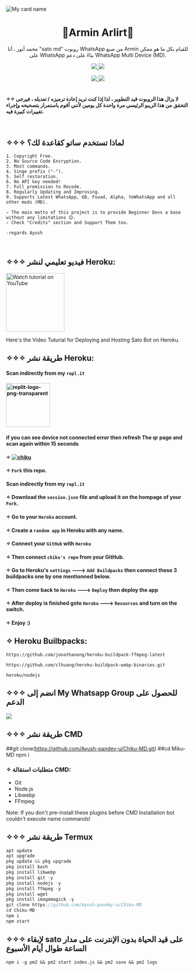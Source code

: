 
![My card name](https://cardivo.vercel.app/api?name=🔱Arimn_Arlirt🔱&description=هاي%20مرحبا%20بك%20في%20بوتي🔱🔱%20&image=https://avatars.githubusercontent.com/u/90826638?v=4&s=10?v=4&backgroundColor=%23ecf0f1&instagram=Armin&github=Ctyuctxg&twitter=&armin_00=leaf&colorPattern=%23eaeaea)
<ig src="https://github.com/souvikguria98/souvikguria98/blob/master/Hi.gif" width="25"></h2>
<ig align="center" alt="GF" src="(https://raw.githubusercontent.com/devSouvik/devSouvik/master/gif3.gif" width="500"/>





</p>
<h1 align="center">🔱Armin Arlirt🔱
</h1>
<p align="center"> محمد أنور ، أنا "sato md" روبوت WhatsApp من صنع Armin للقيام بكل ما هو ممكن على WhatsApp بناءً على دعم WhatsApp Multi Device (MD).

<p align="center">
  <a href="https://github.com/Ayush-pandey-u/Chiku-MD/fork">
    <img src="https://img.shields.io/github/forks/FantoX001/Miku-MD?label=Fork&style=social">
    
    
  <a href="https://github.com/Ayush-pandey-u/Chiku-MD">
    <img src="https://img.shields.io/github/stars/FantoX001/Miku-MD?style=social">
  </a>

<p align="center">
  <a href="https://github.com/Ayush-pandey-u/Chiku-MD">
    <img src="https://visitor-badge.glitch.me/badge?page_id=https://github.com/FantoX001/Miku-MD.visitor-badge&left_text=Total%20Repo%20Visits">
    
    
<a href="https://github.com/Ayush-pandey-u">
    <img src="(https://visitor-badge.glitch.me/badge?page_id=https://github.com/FantoX001/Shikimori-MD.visitor-badge&left_text=Total%20Repo%20Visitors)">
  </a>
</br>
      
</br> 
   
#### ✧✧ لا يزال هذا الروبوت قيد التطوير ، لذا إذا كنت تريد إعادة ترميزه / تعديله ، فيرجى التحقق من هذا الريبو الرئيسي مرة واحدة كل يومين لأنني أقوم باستمرار بتصحيحه وإجراء تغييرات كبيرة فيه.
</br>
  

## ✧✧✧ لماذا تستخدم ساتو كقاعدة لك؟

```
1. Copyright Free.
2. No Source Code Encryption.
3. Most commands.
4. Singe prefix ("-").
5. Self restoration.
6. No API key needed!
7. Full premission to Recode.
8. Regularly Updating and Improving.
9. Supports Latest WhatsApp, GB, Fouad, Alpha, YoWhatsApp and all other mods (MD).

✧ The main motto of this project is to provide Beginner Devs a base without any limitations 😊.
✧ Check "Credits" section and Support Them too.

-regards Ayush
```
</br>

## ✧✧✧ فيديو تعليمي لنشر Heroku:

<a href="https://youtu.be/DcJ7qMXUcTM"><img src="https://i.ibb.co/71mYRh4/116-1161192-podcast-subscribe-listen-button-youtube-sign-hd-png.png" alt="Watch tutorial on YouTube" border="0"  width="160"></a>

Here's the Video Tuturial for Deploying and Hosting Sato Bot on Heroku.

## ✧✧✧ طريقة نشر Heroku:

####  Scan indirectly from my `repl.it`

#### <a href="https://Chiku-QR.ayushpandey954.repl.co"><img src="https://i.ibb.co/pPQjJL2/replit-logo-png-transparent.png" alt="replit-logo-png-transparent" border="0"  width="120"></a>
#### if you can see device not connected error then refresh The qr page and scan again within 15 seconds
          

#### ✧ [![chiku](https://www.herokucdn.com/deploy/button.svg)](https://heroku.com/deploy?template=https://github.com/Ayush-pandey-u/Chiku-MD)



#### ✧ `Fork` this repo.
####  Scan indirectly from my `repl.it`
#### ✧ Download the `session.json` file and upload it on the hompage of your `Fork`.
#### ✧ Go to your `Heroku` account.
#### ✧ Create a `random app` in Heroku with any name.
#### ✧ Connect your `GitHub` with `Heroku`
#### ✧ Then connect `chiku's repo` from your GitHub.
#### ✧ Go to Heroku's `settings` ---> `Add Buildpacks` then connect these 3 buildpacks one by one mentionned    below.
#### ✧ Then come back to `Heroku` ---> `Deploy` then deploy the app
#### ✧ After deploy is finished goto `Heroku` ---> `Resources` and turn on the switch.
#### ✧ Enjoy :)




## ✧ Heroku Builbpacks:

```
https://github.com/jonathanong/heroku-buildpack-ffmpeg-latest
``` 
```
https://github.com/clhuang/heroku-buildpack-webp-binaries.git
```
```
heroku/nodejs
```


## ✧✧✧ انضم إلى My Whatsapp Group للحصول على الدعم

<a href="https://chat.whatsapp.com/f9xrc1ole0379pn3vttqzn"><img src="https://img.shields.io/badge/Join Group-25D366?style=for-the-badge&logo=whatsapp&logoColor=white" />
</a>

## ✧✧✧ طريقة نشر CMD

##git clone(https://github.com/Ayush-pandey-u/Chiku-MD.git)
##cd Miku-MD
npm i


### ✧ متطلبات استقالة CMD:
- Git
- Node.js
- Libwebp
- FFmpeg

Note: If you don't pre-install these plugins before CMD Installation bot couldn't execute name commands!
</br> 

## ✧✧✧ طريقة نشر Termux
```js
apt update
apt upgrade
pkg update && pkg upgrade
pkg install bash
pkg install libwebp
pkg install git -y
pkg install nodejs -y 
pkg install ffmpeg -y 
pkg install wget
pkg install imagemagick -y
git clone https://github.com/Ayush-pandey-u/Chiku-MD
cd Chiku-MD
npm i
npm start
```

## ✧✧✧ لإبقاء sato على قيد الحياة بدون الإنترنت على مدار الساعة طوال أيام الأسبوع

```
npm i -g pm2 && pm2 start index.js && pm2 save && pm2 logs
```











     



